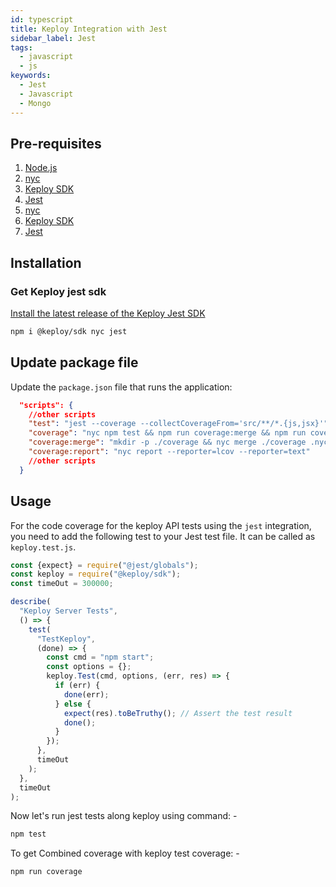 ```yaml
---
id: typescript
title: Keploy Integration with Jest
sidebar_label: Jest
tags:
  - javascript
  - js
keywords:
  - Jest
  - Javascript
  - Mongo
---
```


## Pre-requisites

1. [Node.js](https://nodejs.org/en/download)
2. [nyc](https://www.npmjs.com/package/nyc)
3. [Keploy SDK](https://github.com/keploy/keploy?tab=readme-ov-file#-quick-installation)
4. [Jest](https://jestjs.io/docs/getting-started)
5. [nyc](https://www.npmjs.com/package/nyc)
6. [Keploy SDK](https://github.com/keploy/keploy?tab=readme-ov-file#-quick-installation)
7. [Jest](https://jestjs.io/docs/getting-started)

## Installation

### Get Keploy jest sdk

[Install the latest release of the Keploy Jest SDK](https://www.npmjs.com/package/@keploy/sdk)

```bash
npm i @keploy/sdk nyc jest
```

## Update package file

Update the `package.json` file that runs the application:

```json
  "scripts": {
    //other scripts
    "test": "jest --coverage --collectCoverageFrom='src/**/*.{js,jsx}'",
    "coverage": "nyc npm test && npm run coverage:merge && npm run coverage:report",
    "coverage:merge": "mkdir -p ./coverage && nyc merge ./coverage .nyc_output/out.json",
    "coverage:report": "nyc report --reporter=lcov --reporter=text"
    //other scripts
  }
```

## Usage

For the code coverage for the keploy API tests using the `jest` integration, you need to add the following test to your Jest test file. It can be called as `keploy.test.js`.

```javascript
const {expect} = require("@jest/globals");
const keploy = require("@keploy/sdk");
const timeOut = 300000;

describe(
  "Keploy Server Tests",
  () => {
    test(
      "TestKeploy",
      (done) => {
        const cmd = "npm start";
        const options = {};
        keploy.Test(cmd, options, (err, res) => {
          if (err) {
            done(err);
          } else {
            expect(res).toBeTruthy(); // Assert the test result
            done();
          }
        });
      },
      timeOut
    );
  },
  timeOut
);
```

Now let's run jest tests along keploy using command: -

```bash
npm test
```

To get Combined coverage with keploy test coverage: -

```bash
npm run coverage
```
